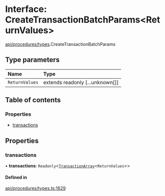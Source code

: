 # Interface: CreateTransactionBatchParams\<ReturnValues\>

[api/procedures/types](../wiki/api.procedures.types).CreateTransactionBatchParams

## Type parameters

| Name | Type |
| :------ | :------ |
| `ReturnValues` | extends readonly [...unknown[]] |

## Table of contents

### Properties

- [transactions](../wiki/api.procedures.types.CreateTransactionBatchParams#transactions)

## Properties

### transactions

• **transactions**: `Readonly`\<[`TransactionArray`](../wiki/api.procedures.types#transactionarray)\<`ReturnValues`\>\>

#### Defined in

[api/procedures/types.ts:1629](https://github.com/PolymeshAssociation/polymesh-sdk/blob/9a8715021/src/api/procedures/types.ts#L1629)
